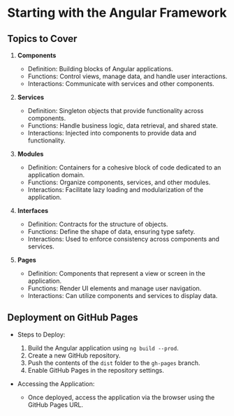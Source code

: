 # Starting with the Angular Framework

## Topics to Cover

1. **Components**
   - Definition: Building blocks of Angular applications.
   - Functions: Control views, manage data, and handle user interactions.
   - Interactions: Communicate with services and other components.

2. **Services**
   - Definition: Singleton objects that provide functionality across components.
   - Functions: Handle business logic, data retrieval, and shared state.
   - Interactions: Injected into components to provide data and functionality.

3. **Modules**
   - Definition: Containers for a cohesive block of code dedicated to an application domain.
   - Functions: Organize components, services, and other modules.
   - Interactions: Facilitate lazy loading and modularization of the application.

4. **Interfaces**
   - Definition: Contracts for the structure of objects.
   - Functions: Define the shape of data, ensuring type safety.
   - Interactions: Used to enforce consistency across components and services.

5. **Pages**
   - Definition: Components that represent a view or screen in the application.
   - Functions: Render UI elements and manage user navigation.
   - Interactions: Can utilize components and services to display data.

## Deployment on GitHub Pages
- Steps to Deploy:
  1. Build the Angular application using `ng build --prod`.
  2. Create a new GitHub repository.
  3. Push the contents of the `dist` folder to the `gh-pages` branch.
  4. Enable GitHub Pages in the repository settings.

- Accessing the Application:
  - Once deployed, access the application via the browser using the GitHub Pages URL.
